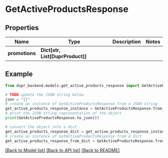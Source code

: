 # GetActiveProductsResponse


## Properties

Name | Type | Description | Notes
------------ | ------------- | ------------- | -------------
**promotions** | **Dict[str, List[DuprProduct]]** |  | 

## Example

```python
from dupr_backend.models.get_active_products_response import GetActiveProductsResponse

# TODO update the JSON string below
json = "{}"
# create an instance of GetActiveProductsResponse from a JSON string
get_active_products_response_instance = GetActiveProductsResponse.from_json(json)
# print the JSON string representation of the object
print(GetActiveProductsResponse.to_json())

# convert the object into a dict
get_active_products_response_dict = get_active_products_response_instance.to_dict()
# create an instance of GetActiveProductsResponse from a dict
get_active_products_response_from_dict = GetActiveProductsResponse.from_dict(get_active_products_response_dict)
```
[[Back to Model list]](../README.md#documentation-for-models) [[Back to API list]](../README.md#documentation-for-api-endpoints) [[Back to README]](../README.md)



